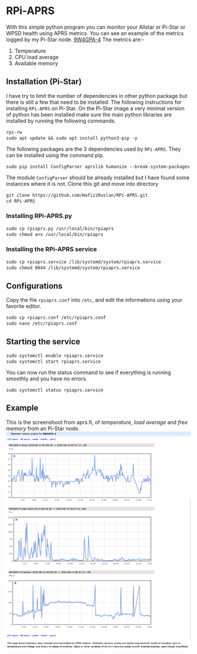 # RPi-APRS
With this simple python program you can monitor your Allstar or Pi-Star or WPSD health using APRS metrics.
You can see an example of the metrics logged by my Pi-Star node. [9W4GPA-4](https://aprs.fi/telemetry/a/9W4GPA-4?range=day)
The metrics are:-
1. Temperature
2. CPU load average
3. Available memory

## Installation (Pi-Star)
I have try to limit the number of dependencies in other python package but there is still a few that need to be installed.
The following instructions for installing `RPi-APRS` on Pi-Star.
On the Pi-Star image a very minimal version of python has been installed make sure the main python libraries are installed by running the following commands.
```
rpi-rw
sudo apt update && sudo apt install python3-pip -y
```
The following packages are the 3 dependencies used by `RPi-APRS`. They can be installed using the command pip.
```
sudo pip install ConfigParser aprslib humanize --break-system-packages
```
The module `ConfigParser` should be already installed but I have found some instances where it is not.
Clone this git and move into directory
```
git clone https://github.com/HafiziRuslan/RPi-APRS.git
cd RPi-APRS
```

### Installing RPi-APRS.py
```
sudo cp rpiaprs.py /usr/local/bin/rpiaprs
sudo chmod a+x /usr/local/bin/rpiaprs
```

### Installing the RPi-APRS service
```
sudo cp rpiaprs.service /lib/systemd/system/rpiaprs.service
sudo chmod 0644 /lib/systemd/system/rpiaprs.service
```

## Configurations
Copy the file `rpiaprs.conf` into `/etc`, and edit the informations using your favorite editor.
```
sudo cp rpiaprs.conf /etc/rpiaprs.conf
sudo nano /etc/rpiaprs.conf
```

## Starting the service
```
sudo systemctl enable rpiaprs.service
sudo systemctl start rpiaprs.service
```
You can now run the status command to see if everything is running
smoothly and you have no errors.
```
sudo systemctl status rpiaprs.service
```

## Example
This is the screenshoot from aprs.fi, of _temperature_, _load average_ and _free memory_ from an Pi-Star node.
![WSPR Picture](misc/metrics.png)
